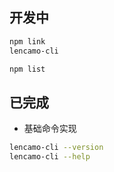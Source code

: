 ## 开发中

```sh
npm link
lencamo-cli

npm list
```

## 已完成

- 基础命令实现

```sh
lencamo-cli --version
lencamo-cli --help
```
